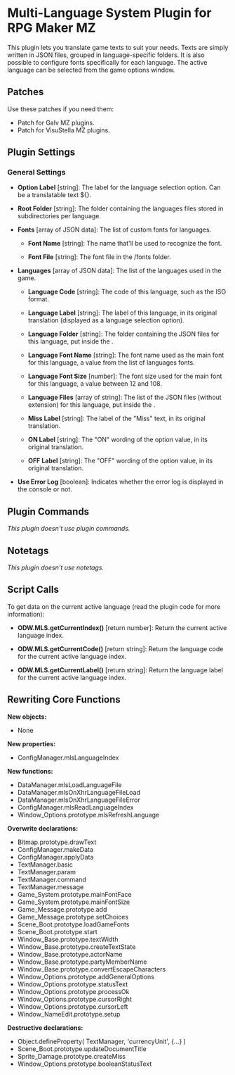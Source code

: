 # Multi-Language System Plugin for RPG Maker MZ

This plugin lets you translate game texts to suit your needs. Texts are simply written in JSON files, grouped in language-specific folders. It is also possible to configure fonts specifically for each language. The active language can be selected from the game options window.

## Patches

Use these patches if you need them:

- Patch for Galv MZ plugins.
- Patch for VisuStella MZ plugins.

## Plugin Settings

### General Settings

- **Option Label** [string]: The label for the language selection option. Can be a translatable text ${<text code>}.

- **Root Folder** [string]: The folder containing the languages files stored in subdirectories per language.

- **Fonts** [array of JSON data]: The list of custom fonts for languages.

    - **Font Name** [string]: The name that'll be used to recognize the font.

    - **Font File** [string]: The font file in the /fonts folder.

- **Languages** [array of JSON data]: The list of the languages used in the game.

    - **Language Code** [string]: The code of this language, such as the ISO format.

    - **Language Label** [string]: The label of this language, in its original translation (displayed as a language selection option).

    - **Language Folder** [string]: The folder containing the JSON files for this language, put inside the <Root Folder>.

    - **Language Font Name** [string]: The font name used as the main font for this language, a value from the list of languages fonts.

    - **Language Font Size** [number]: The font size used for the main font for this language, a value between 12 and 108.

    - **Language Files** [array of string]: The list of the JSON files (without extension) for this language, put inside the <Language Folder>.

    - **Miss Label** [string]: The label of the "Miss" text, in its original translation.

    - **ON Label** [string]: The "ON" wording of the option value, in its original translation.

    - **OFF Label** [string]: The "OFF" wording of the option value, in its original translation.

- **Use Error Log** [boolean]: Indicates whether the error log is displayed in the console or not.


## Plugin Commands

_This plugin doesn't use plugin commands._

## Notetags

_This plugin doesn't use notetags._

## Script Calls

To get data on the current active language (read the plugin code for more information):

- **ODW.MLS.getCurrentIndex()** [return number]: Return the current active language index.

- **ODW.MLS.getCurrentCode()** [return string]: Return the language code for the current active language index.

- **ODW.MLS.getCurrentLabel()** [return string]: Return the language label for the current active language index.

## Rewriting Core Functions

**New objects:**
- None

**New properties:**
- ConfigManager.mlsLanguageIndex

**New functions:**
- DataManager.mlsLoadLanguageFile
- DataManager.mlsOnXhrLanguageFileLoad
- DataManager.mlsOnXhrLanguageFileError
- ConfigManager.mlsReadLanguageIndex
- Window_Options.prototype.mlsRefreshLanguage

**Overwrite declarations:**
- Bitmap.prototype.drawText
- ConfigManager.makeData
- ConfigManager.applyData
- TextManager.basic
- TextManager.param
- TextManager.command
- TextManager.message
- Game_System.prototype.mainFontFace
- Game_System.prototype.mainFontSize
- Game_Message.prototype.add
- Game_Message.prototype.setChoices
- Scene_Boot.prototype.loadGameFonts
- Scene_Boot.prototype.start
- Window_Base.prototype.textWidth
- Window_Base.prototype.createTextState
- Window_Base.prototype.actorName
- Window_Base.prototype.partyMemberName
- Window_Base.prototype.convertEscapeCharacters
- Window_Options.prototype.addGeneralOptions
- Window_Options.prototype.statusText
- Window_Options.prototype.processOk
- Window_Options.prototype.cursorRight
- Window_Options.prototype.cursorLeft
- Window_NameEdit.prototype.setup

**Destructive declarations:**
- Object.defineProperty( TextManager, 'currencyUnit', {...} )
- Scene_Boot.prototype.updateDocumentTitle
- Sprite_Damage.prototype.createMiss
- Window_Options.prototype.booleanStatusText
